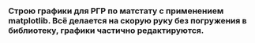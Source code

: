### Строю графики для РГР по матстату с применением matplotlib. Всё делается на скорую руку без погружения в библиотеку, графики частично редактируются.
